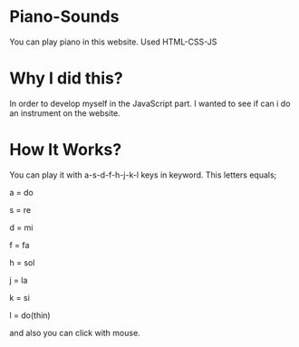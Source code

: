 # Piano-Sounds
You can play piano in this website. Used HTML-CSS-JS

# Why I did this?
In order to develop myself in the JavaScript part. I wanted to see if can i do an instrument on the website.

# How It Works?
You can play it with a-s-d-f-h-j-k-l keys in keyword.
This letters equals;

a = do

s = re

d = mi

f = fa

h = sol

j = la

k = si

l = do(thin)

and also you can click with mouse.  

